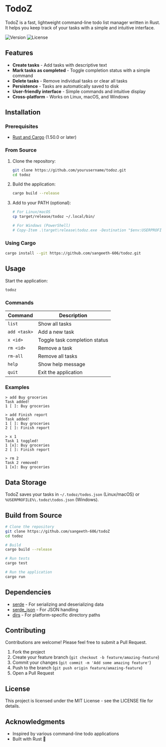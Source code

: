 # TodoZ 

TodoZ is a fast, lightweight command-line todo list manager written in Rust. It helps you keep track of your tasks with a simple and intuitive interface.

![Version](https://img.shields.io/badge/version-1.1.0-blue)
![License](https://img.shields.io/badge/license-MIT-green)

## Features

- **Create tasks** - Add tasks with descriptive text
- **Mark tasks as completed** - Toggle completion status with a simple command
- **Delete tasks** - Remove individual tasks or clear all tasks
- **Persistence** - Tasks are automatically saved to disk
- **User-friendly interface** - Simple commands and intuitive display
- **Cross-platform** - Works on Linux, macOS, and Windows

## Installation

### Prerequisites

- [Rust and Cargo](https://www.rust-lang.org/tools/install) (1.50.0 or later)

### From Source

1. Clone the repository:

   ```bash
   git clone https://github.com/yourusername/todoz.git
   cd todoz
   ```

2. Build the application:

   ```bash
   cargo build --release
   ```

3. Add to your PATH (optional):

   ```bash
   # For Linux/macOS
   cp target/release/todoz ~/.local/bin/

   # For Windows (PowerShell)
   # Copy-Item .\target\release\todoz.exe -Destination "$env:USERPROFILE\AppData\Local\Microsoft\WindowsApps"
   ```

### Using Cargo

```bash
cargo install --git https://github.com/sangeeth-606/todoz.git
```

## Usage

Start the application:

```bash
todoz
```

### Commands

| Command      | Description                   |
| ------------ | ----------------------------- |
| `list`       | Show all tasks                |
| `add <task>` | Add a new task                |
| `x <id>`     | Toggle task completion status |
| `rm <id>`    | Remove a task                 |
| `rm-all`     | Remove all tasks              |
| `help`       | Show help message             |
| `quit`       | Exit the application          |

### Examples

```
> add Buy groceries
Task added!
1 [ ]: Buy groceries

> add Finish report
Task added!
1 [ ]: Buy groceries
2 [ ]: Finish report

> x 1
Task 1 toggled!
1 [x]: Buy groceries
2 [ ]: Finish report

> rm 2
Task 2 removed!
1 [x]: Buy groceries
```

## Data Storage

TodoZ saves your tasks in `~/.todoz/todos.json` (Linux/macOS) or `%USERPROFILE%\.todoz\todos.json` (Windows).

## Build from Source

```bash
# Clone the repository
git clone https://github.com/sangeeth-606/todoZ
cd todoz

# Build
cargo build --release

# Run tests
cargo test

# Run the application
cargo run
```

## Dependencies

- [serde](https://crates.io/crates/serde) - For serializing and deserializing data
- [serde_json](https://crates.io/crates/serde_json) - For JSON handling
- [dirs](https://crates.io/crates/dirs) - For platform-specific directory paths

## Contributing

Contributions are welcome! Please feel free to submit a Pull Request.

1. Fork the project
2. Create your feature branch (`git checkout -b feature/amazing-feature`)
3. Commit your changes (`git commit -m 'Add some amazing feature'`)
4. Push to the branch (`git push origin feature/amazing-feature`)
5. Open a Pull Request

## License

This project is licensed under the MIT License - see the LICENSE file for details.

## Acknowledgments

- Inspired by various command-line todo applications
- Built with Rust 🦀
